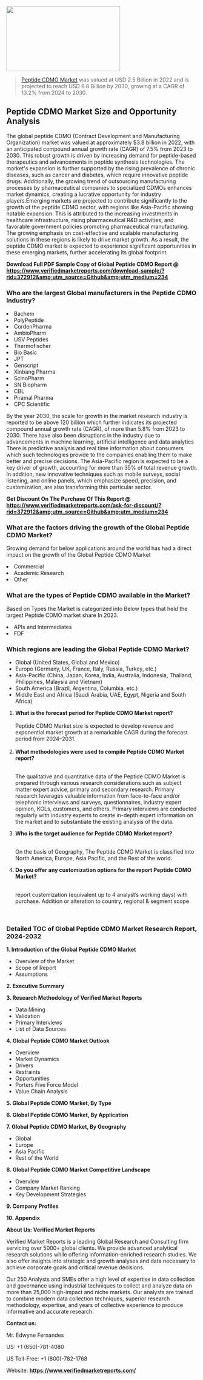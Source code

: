<img src="https://ffe5etoiles.com/wp-content/uploads/2024/12/MST1-300x171.png" alt="" width="300" height="171" class="alignnone size-medium wp-image-20088" /><blockquote><p><p><a href="https://www.verifiedmarketreports.com/download-sample/?rid=372912&utm_source=Github&utm_medium=234" target="_blank">Peptide CDMO Market</a> was valued at USD 2.5 Billion in 2022 and is projected to reach USD 6.8 Billion by 2030, growing at a CAGR of 13.2% from 2024 to 2030.</p></blockquote><p><h2>Peptide CDMO Market Size and Opportunity Analysis</h2>The global peptide CDMO (Contract Development and Manufacturing Organization) market was valued at approximately $3.8 billion in 2022, with an anticipated compound annual growth rate (CAGR) of 7.5% from 2023 to 2030. This robust growth is driven by increasing demand for peptide-based therapeutics and advancements in peptide synthesis technologies. The market's expansion is further supported by the rising prevalence of chronic diseases, such as cancer and diabetes, which require innovative peptide drugs. Additionally, the growing trend of outsourcing manufacturing processes by pharmaceutical companies to specialized CDMOs enhances market dynamics, creating a lucrative opportunity for industry players.Emerging markets are projected to contribute significantly to the growth of the peptide CDMO sector, with regions like Asia-Pacific showing notable expansion. This is attributed to the increasing investments in healthcare infrastructure, rising pharmaceutical R&D activities, and favorable government policies promoting pharmaceutical manufacturing. The growing emphasis on cost-effective and scalable manufacturing solutions in these regions is likely to drive market growth. As a result, the peptide CDMO market is expected to experience significant opportunities in these emerging markets, further accelerating its global footprint.</p><p class=""><strong>Download Full PDF Sample Copy of Global Peptide CDMO Report @ <a href="https://www.verifiedmarketreports.com/download-sample/?rid=372912&amp;utm_source=Github&amp;utm_medium=234" target="_blank">https://www.verifiedmarketreports.com/download-sample/?rid=372912&amp;utm_source=Github&amp;utm_medium=234</a></strong></p><h3 id="" class="">Who are the largest Global manufacturers in the Peptide CDMO industry?</h3><p><li>Bachem</li><li> PolyPeptide</li><li> CordenPharma</li><li> AmbioPharm</li><li> USV Peptides</li><li> Thermofischer</li><li> Bio Basic</li><li> JPT</li><li> Genscript</li><li> Xinbang Pharma</li><li> ScinoPharm</li><li> SN Biopharm</li><li> CBL</li><li> Piramal Pharma</li><li> CPC Scientific</li></p><div class=""><div class="" dir="" data-message-author-role="" data-message-id="" data-message-model-slug=""><div class=""><div class=""><div class=""><div class="" dir="" data-message-author-role="" data-message-id="" data-message-model-slug=""><div class=""><div class=""><p>By the year 2030, the scale for growth in the market research industry is reported to be above 120 billion which further indicates its projected compound annual growth rate (CAGR), of more than 5.8% from 2023 to 2030. There have also been disruptions in the industry due to advancements in machine learning, artificial intelligence and data analytics There is predictive analysis and real time information about consumers which such technologies provide to the companies enabling them to make better and precise decisions. The Asia-Pacific region is expected to be a key driver of growth, accounting for more than 35% of total revenue growth. In addition, new innovative techniques such as mobile surveys, social listening, and online panels, which emphasize speed, precision, and customization, are also transforming this particular sector.</p><p><strong>Get Discount On The Purchase Of This Report @&nbsp; <a href="https://www.verifiedmarketreports.com/ask-for-discount/?rid=372912&amp;utm_source=Github&amp;utm_medium=234" target="_blank">https://www.verifiedmarketreports.com/ask-for-discount/?rid=372912&amp;utm_source=Github&amp;utm_medium=234</a></strong></p></div></div></div></div></div></div></div></div><h3 id="" class="">What are the factors driving the growth of the Global Peptide CDMO Market?</h3><p id="" class="">Growing demand for below applications around the world has had a direct impact on the growth of the Global Peptide CDMO Market</p><p id="" class=""><li>Commercial</li><li> Academic Research</li><li> Other</li></p><h3 id="" class="">What are the types of Peptide CDMO available in the Market?</h3><p id="" class="">Based on Types the Market is categorized into Below types that held the largest Peptide CDMO market share In 2023.</p><p id="" class=""><li>APIs and Intermediates</li><li> FDF</li></p><h3 id="" class="">Which regions are leading the Global Peptide CDMO Market?</h3><ul><li>Global (United States, Global and Mexico)</li><li>Europe (Germany, UK, France, Italy, Russia, Turkey, etc.)</li><li>Asia-Pacific (China, Japan, Korea, India, Australia, Indonesia, Thailand, Philippines, Malaysia and Vietnam)</li><li>South America (Brazil, Argentina, Columbia, etc.)</li><li>Middle East and Africa (Saudi Arabia, UAE, Egypt, Nigeria and South Africa)</li></ul><p><ol><li><strong>What is the forecast period for Peptide CDMO Market report?<br /></strong><br /><span data-sheets-root="1" data-sheets-value="{&quot;1&quot;:2,&quot;2&quot;:&quot;XXXX size is expected to develop revenue and exponential market growth at a remarkable CAGR during the forecast period from 2024&ndash;2030.&quot;}" data-sheets-userformat="{&quot;2&quot;:12674,&quot;4&quot;:{&quot;1&quot;:2,&quot;2&quot;:16776960},&quot;10&quot;:2,&quot;11&quot;:0,&quot;15&quot;:&quot;Arial&quot;,&quot;16&quot;:12}">Peptide CDMO Market size is expected to develop revenue and exponential market growth at a remarkable CAGR during the forecast period from 2024&ndash;2031.</span><br /><br /></li><li><strong>What methodologies were used to compile Peptide CDMO Market report?<br /><br /></strong><p>The qualitative and quantitative data of the&nbsp;Peptide CDMO Market is prepared through various research considerations such as subject matter expert advice, primary and secondary research. Primary research leverages valuable information from face-to-face and/or telephonic interviews and surveys, questionnaires, industry expert opinion, KOLs, customers, and others. Primary interviews are conducted regularly with industry experts to create in-depth expert information on the market and to substantiate the existing analysis of the data.&nbsp;</p></li><li><strong>Who is the target audience for Peptide CDMO Market report?<br /><br /></strong><p>On the basis of Geography, The&nbsp;Peptide CDMO Market is classified into North America, Europe, Asia Pacific, and the Rest of the world.</p></li><li><strong>Do you offer any customization options for the report Peptide CDMO Market?<br /><br /></strong><p>report customization (equivalent up to 4 analyst&rsquo;s working days) with purchase. Addition or alteration to country, regional &amp; segment scope</p><p>&nbsp;</p></li></ol></p><h3 id="" class="">Detailed TOC of Global Peptide CDMO Market Research Report, 2024-2032</h3><p id="" class=""><strong>1. Introduction of the Global Peptide CDMO Market</strong></p><ul><li>Overview of the Market</li><li>Scope of Report</li><li>Assumptions</li></ul><p id="" class=""><strong>2. Executive Summary</strong></p><p id="" class=""><strong>3. Research Methodology of&nbsp;Verified Market Reports</strong></p><ul><li>Data Mining</li><li>Validation</li><li>Primary Interviews</li><li>List of Data Sources</li></ul><p id="" class=""><strong>4. Global Peptide CDMO Market Outlook</strong></p><ul><li>Overview</li><li>Market Dynamics</li><li>Drivers</li><li>Restraints</li><li>Opportunities</li><li>Porters Five Force Model</li><li>Value Chain Analysis</li></ul><p id="" class=""><strong>5. Global Peptide CDMO Market, By&nbsp;Type</strong></p><p id="" class=""><strong>6. Global Peptide CDMO Market, By Application</strong></p><p id="" class=""><strong>7. Global Peptide CDMO Market, By Geography</strong></p><ul><li>Global</li><li>Europe</li><li>Asia Pacific</li><li>Rest of the World</li></ul><p id="" class=""><strong>8. Global Peptide CDMO Market Competitive Landscape</strong></p><ul><li>Overview</li><li>Company Market Ranking</li><li>Key Development Strategies</li></ul><p id="" class=""><strong>9. Company Profiles</strong></p><p id="" class=""><strong>10. Appendix</strong></p><p id="" class=""><strong>About Us: Verified Market Reports</strong></p><p id="" class="">Verified Market Reports is a leading Global Research and Consulting firm servicing over 5000+ global clients. We provide advanced analytical research solutions while offering information-enriched research studies. We also offer insights into strategic and growth analyses and data necessary to achieve corporate goals and critical revenue decisions.</p><p id="" class="">Our 250 Analysts and SMEs offer a high level of expertise in data collection and governance using industrial techniques to collect and analyze data on more than 25,000 high-impact and niche markets. Our analysts are trained to combine modern data collection techniques, superior research methodology, expertise, and years of collective experience to produce informative and accurate research.</p><p id="" class=""><strong>Contact us:</strong></p><p id="" class="">Mr. Edwyne Fernandes</p><p id="" class="">US: +1 (650)-781-4080</p><p id="" class="">US Toll-Free: +1 (800)-782-1768</p><p id="" class="">Website: <a target="" data-test-app-aware-link=""><strong>https://www.verifiedmarketreports.com/</strong></a></p>
